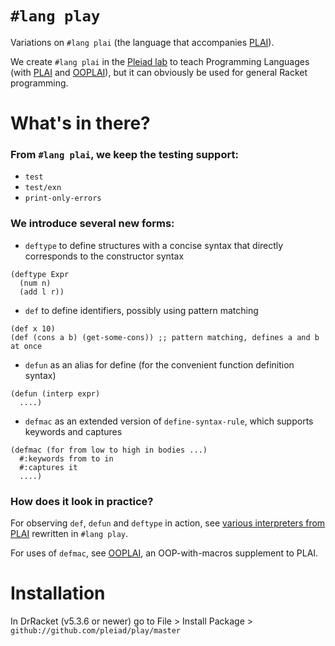 `#lang play`
====

Variations on `#lang plai` (the language that accompanies [PLAI](http://cs.brown.edu/~sk/Publications/Books/ProgLangs/)).

We create `#lang plai` in the [Pleiad lab](http://pleiad.cl) to teach Programming Languages (with [PLAI](http://cs.brown.edu/~sk/Publications/Books/ProgLangs/) and [OOPLAI](http://www.dcc.uchile.cl/etanter/ooplai)),
but it can obviously be used for general Racket programming.

# What's in there?

### From `#lang plai`, we keep the testing support:

- `test` 
- `test/exn` 
- `print-only-errors`


### We introduce several new forms:

- `deftype` to define structures with a concise syntax that directly corresponds to the constructor syntax

```racket
(deftype Expr
  (num n)
  (add l r))
```

- `def` to define identifiers, possibly using pattern matching

```racket
(def x 10)
(def (cons a b) (get-some-cons)) ;; pattern matching, defines a and b at once
```
- `defun` as an alias for define (for the convenient function definition syntax)

```racket
(defun (interp expr)
  ....)
```

- `defmac` as an extended version of `define-syntax-rule`, which supports keywords and captures

```racket
(defmac (for from low to high in bodies ...)
  #:keywords from to in
  #:captures it
  ....)
```

### How does it look in practice?

For observing `def`, `defun` and `deftype` in action, see [various interpreters from PLAI](http://www.dcc.uchile.cl/etanter/play-interps/) rewritten in `#lang play`.

For uses of `defmac`, see [OOPLAI](http://www.dcc.uchile.cl/etanter/ooplai), an OOP-with-macros supplement to PLAI.

# Installation

In DrRacket (v5.3.6 or newer) go to File > Install Package > `github://github.com/pleiad/play/master`
